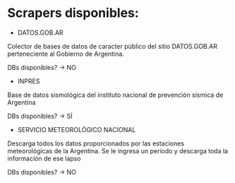 # Scrapers disponibles:

- DATOS.GOB.AR

Colector de bases de datos de caracter público del sitio DATOS.GOB.AR perteneciente al Gobierno de Argentina.

DBs disponibles? -> NO

- INPRES

Base de datos sismológica del instituto nacional de prevención sísmica de Argentina

DBs disponibles? -> SÍ

- SERVICIO METEOROLÓGICO NACIONAL

Descarga todos los datos proporcionados por las estaciones meteorológicas de la Argentina. Se le ingresa un período y descarga toda la información de ese lapso

DBs disponibles? -> NO
